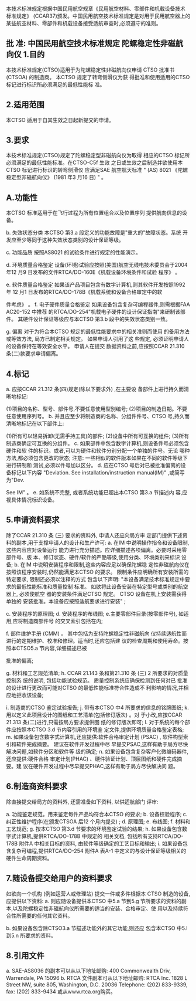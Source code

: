 本技术标准规定根据中国民用航空规章《民用航空材料、零部件和机载设备技术
标准规定》
(CCAR37)颁发。中国民用航空技术标准规定是对用于民用航空器上的
某些航空材料、零部件和机载设备接受适航审查时,必须遵守的准则。 

## 批    准: 中国民用航空技术标准规定 陀螺稳定性非磁航向仪 1.目的

本技术标准规定(CTSO)适用于为陀螺稳定性非磁航向仪申请
CTSO 批准书
(CTSOA)
的制造商。
本CTSO 规定了转弯侧滑仪为获
得批准和使用适用的CTSO 标记进行标识所必须满足的最低性能标
准。 

## 2.适用范围

本CTSO 适用于自其生效之日起新提交的申请。 

## 3.要求

本技术标准规定(CTSO)规定了陀螺稳定型非磁航向仪为取得
相应的CTSO 标记所必须满足的最低性能标准。在CTSO-C5f 生效
之日或生效之后制造并欲使用本CTSO 标记进行标识的转弯侧滑仪
应满足SAE 航空航天标准
"
(AS)
8021
《陀螺稳定型非磁航向仪》
(1981
年3 月16 日)
"
。 

## A.功能性

本CTSO 标准适用于在飞行过程为所有位置组合以及位置序列
提供航向信息的设备。 

b. 失效状态分类 
本CTSO 第3.a 段定义的功能故障是"重大的"故障状态。系统
开发应至少等同于这种失效状态类别的设计保证等级。 

c. 功能品质 
按照AS8021 的试验条件进行规定的性能演示。 

d. 环境质量合格鉴定 
设备(环境)试验应按照(美国)航空无线电技术委员会于2004
年12 月9 日发布的文件RTCA/DO-160E《机载设备环境条件和试验
程序》
。 

e. 软件质量合格鉴定 
如果该产品项目包含有数字计算机,则其软件开发按照1992 年
12 月1 日发布的RTCA/DO-178B《机载系统和设备合格审定中的软

件考虑》
。 
f. 电子硬件质量合格鉴定 
如果设备包含复杂可编程器件,则需根据FAA AC20-152 中推荐
的RTCA/DO-254"机载电子硬件的设计保证指南"来研制该部件。 其硬件设计保证等级应与本CTSO 第3.b 段中的失效状态类别一致。 

g. 偏离 
对于为符合本CTSO 规定的最低性能要求中的相关准则而使用
的备用方法或等效方法,
局方已制定相关规定。
如果申请人引用了这
些规定,
必须证明申请人的设备保持在等效安全水平。
申请人在提交
数据资料之前,应按照CCAR 21.310 条(二)款要求申请偏离。 

## 4.标记

a. 应按CCAR 21.312 条(四)规定(除以下要求外)
,在主要设
备部件上进行持久而清晰地标记: 

(1)项目的名称、型号、部件号,不要任意使用型别编号; 
(2)项目的制造日期。不要任意使用序列号。 b. 并且应至少将制造商的名称、分组件件号、CTSO 号,持久而
清晰地标记在以下部件上: 

(1)所有可以轻易拆卸(无需手持工具)的部件; (2)设备中所有可互换的组件; (3)所有制造商确定可互换的分组件。 
c. 如果部件中包含数字计算机,则设备件号必须包含硬件和软
件的标识。或者,可以为硬件和软件分别分配一个单独的件号。无论
哪种方法,都必须包含更改的状态; 
注意:
一些相似的软件版本如果在不同的软件等级下进行研制和
测试,必须以件号加以区分。 
d. 应在CTSO 号后对已被批准偏离的设备标记以下内容
"Deviation. See installation/instruction manual(IM)"
,或简写为"Dev. 

See IM"
。 
e. 如系统不完整,
或者系统功能已超出本CTSO 第3.a 节描述内
容,应视具体情况标识设备。 

## 5.申请资料要求

除了CCAR 21.310 条
(三)
要求的资料外,
申请人还应向局方审
定部门提供下述资料的副本,用于支撑申请人的设计和生产许可: 
a. 在IM 中说明操作指令和设备限制,这些内容应对设备运行
能力进行充分描述。应详细描述各项偏离。必要时采用零部件号、版
本、修订状态、硬件/软件的严酷等级,使用分类、环境类别来标识
设备; 
b. 在IM 中说明安装程序和限制,这些内容应足以确保陀螺稳
定性非磁航向仪在按照该程序安装时,仍然能满足本CTSO 的要求。
限制条件应明确所有安装所需的特定要求,
限制还必须以注释的方式
包含以下声明: 
"本设备满足技术标准规定中要求的最低性能标准和质量控制
标准。
如欲将此设备安装在特定型号或类别的航空器上,
必须使航空
器的安装条件满足CTSO 规定。
CTSO 设备在机上安装需获得单独的
安装批准。本设备应按照适航要求进行安装"
; 

c. 安装程序的原理图; d. 安装程序的布线图; e.主要零部件目录(按零部件号), 如适用,应将制造商部件号
的交叉索引包括在内; 

f. 部件维护手册
(CMM)
。
其中包括为支持陀螺稳定性非磁航向
仪持续适航性而进行的定期维护、校准和修理。适当时,还应包括建
议的检查周期和使用寿命。按照本CTSO5.a 节内容,详细描述已被
 
批准的偏离; 

g. 材料和工艺规范清单; 
h. CCAR 21.143 条和第21.310 条
(三)
2 所要求的对质量控制系
统的说明,
包括功能试验规范。
质量控制系统应确保检测到任何对已
批准的设计进行更改而可能对CTSO 的最低性能标准符合性造成不
利影响的情况,并相应地拒收该设备; 

i. 制造商的CTSO 鉴定试验报告; 
j. 带有本CTSO 中4 所要求的信息的铭牌图纸; 
k. 用以定义此项目设计的图纸和工艺清单(包括修订版次)
。对
于小改,应按CCAR 21.313 条(二)进行,只需按局方要求提供图
纸的修订版次即可; 
l. 对于系统的每个部件应按照本CTSO 3.d 节内容引用的环境鉴
定文件,提供环境质量合格鉴定表格; 
m. 如果设备包含数字式计算机,还应提供:软件合格审定计划
(PSAC)
,
软件构型索引和软件完成摘要。
建议在软件开发过程中尽
早提交PSAC,这样有助于局方尽快解决问题,如软件分区和软件等
级的确定; 
n. 如果设备包含复杂客户化微编码器件,还应提供:硬件合格
审定计划(PHAC)
、硬件验证计划、顶层图纸和硬件完成摘要。建
议在硬件开发过程中尽早提交PHAC,这样有助于局方尽快解决问
题。 

## 6.制造商资料要求

除直接提交给局方的资料外,
还需准备如下资料,
以供适航部门
评审: 

a. 功能鉴定规范。用来鉴定每件产品均符合本CTSO 的要求; b. 设备校验程序; c. 纠正性维护程序(在颁发CTSOA 后12 个月内提交)
; 
d. 原理图; 
e. 布线图; f. 材料和工艺规范; g. 按本CTSO 第3.d 节要求的环境鉴定试验的结果; h. 如果设备包含数字式计算机,提供RTCA/DO-178B 中规定的
相关文档,
包括所有支持RTCA/DO-178B 附件A 中相关目标的资料,
由软件等级确定的工艺目标和输出; 
i. 如果设备包含复杂可编程,提供RTCA/DO-254 附件A 表A-1
中定义的与设计保证等级相关的硬件生命周期资料。 

## 7.随设备提交给用户的资料要求

如欲向一个机构
(例如运营人或修理站)
提交一件或多件根据本
CTSO 制造的设备,应提供以下资料: 
a. 则应随设备提供本CTSO 中5.a 节到5.g 节所要求的资料的副
本,以及陀螺稳定性非磁航向仪所需要的适当的安装、合格审定、使
用以及持续符合性所需要的任何其它资料。 

b. 如果设备包含除CTSO3.a 节描述功能外的其它功能,则还应
包含本CTSO 中5.l 到5.n 所要求的资料。 
 

## 8.引用文件

a. SAE-AS8036 的副本可以从以下地址邮购: 
400 Commonwealth Driv, Warrendale, PA 15096 b. RTCA 文件副本可从以下地址邮购: 
RTCA Inc. 1828 L Street NW, suite 805, Washington, D.C. 20036 
Telephone: (202) 833-9339, fax: (202) 833-9434 或从www.rtca.org购买。 
 